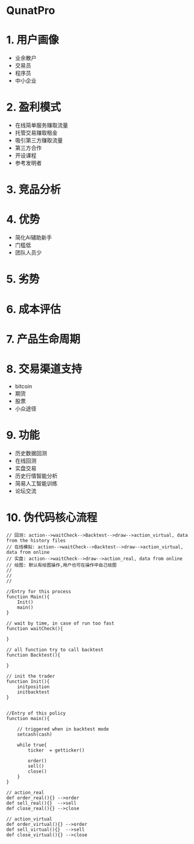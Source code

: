 # QunatPro

# 1. 用户画像
- 业余散户
- 交易员
- 程序员
- 中小企业

# 2. 盈利模式
- 在线简单服务赚取流量
- 托管交易赚取租金
- 吸引第三方赚取流量
- 第三方合作
- 开设课程
- 参考发明者

# 3. 竞品分析

# 4. 优势
- 简化Ai辅助新手
- 门槛低
- 团队人员少

# 5. 劣势


# 6. 成本评估


# 7. 产品生命周期


# 8. 交易渠道支持

- bitcoin  
- 期货
- 股票
- 小众途径


# 9. 功能
- 历史数据回测
- 在线回测
- 实盘交易
- 历史行情智能分析
- 简易人工智能训练
- 论坛交流

# 10. 伪代码核心流程
```
// 回测: action-->waitCheck-->Backtest-->draw-->action_virtual, data from the history files
// 在线模拟: action-->waitCheck-->Backtest-->draw-->action_virtual, data from online 
// 实盘: action-->waitCheck-->draw-->action_real, data from online 
// 绘图: 默认有绘图操作,用户也可在操作中自己绘图
//
//
//

//Entry for this process
function Main(){
    Init()
    main()
}

// wait by time, in case of run too fast
function waitCheck(){

}

// all function try to call backtest
function Backtest(){
    
}

// init the trader
function Init(){
    initposition
    initbacktest
}


//Entry of this policy
function main(){

    // triggered when in backtest mode 
    setcash(cash)
    
    while true{
        ticker  = getticker()

        order()
        sell()
        close()
    }
}

// action_real
def order_real(){} -->order
def sell_real(){}  -->sell
def close_real(){} -->close

// action_virtual
def order_virtual(){} -->order
def sell_virtual(){}  -->sell
def close_virtual(){} -->close
```
